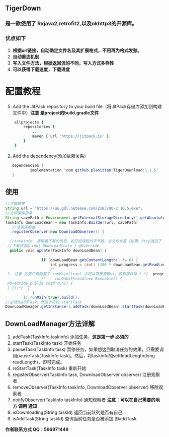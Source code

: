 
## TigerDown
### 是一款使用了 Rxjava2,retrofit2,以及okhttp3的开源库。

### 优点如下
 1. **根据url链接，自动确定文件名及其扩展格式，不用再为格式发愁。**
 2. **自动重连机制**
 3. **写入文件方法，根据返回流的不同，写入方式多样性**
 4. **可以获得下载速度，下载进度**
 
# 配置教程
 5. Add the JitPack repository to your build file（将JitPack存储库添加到构建文件中）**注意  是project的build.gradle文件**
```j
   	allprojects {
		repositories {
			...
			maven { url 'https://jitpack.io' }
		}
	}
  ```
  
 2. Add the dependency(添加依赖关系)
 ```java
 	dependencies {
	        implementation 'com.github.planitian:TigerDownload:1.1.5'
	}
 ```


## 使用

```java
//下载链接
String url = "https://uu.gdl.netease.com/2183/UU-2.10.5.exe"; 
//文件保存目录
String savePath = Environment.getExternalStorageDirectory().getAbsolutePath() + "/" + Environment.DIRECTORY_DOWNLOADS;  
TaskInfo downLoadBean = new TaskInfo.Builder(url, savePath)  
   //注册观察者  
  .registerObserver(new DownloadObserver() {  
  
  //taskinfo  携带着下载的信息，如已经读取的字节数，总文件长度（如果，http返回了 文件长度）  
 //下载状态@Link{ DownloadState } @Override  
  public void update(TaskInfo downLoadBean) {  
  
                if (downLoadBean.getContentLength() != 0) {  
                    int progress = (int) (100 * downLoadBean.getReadLength() / downLoadBean.getContentLength());  
                    /*  
 1. 注意 这里只有配置了 runMain(true) 才可以直接更新ui，否则报异常 * */  progressBar.setProgress(progress);  
                /*    runOnUiThread(new Runnable() {  
 @Override public void run() {  
 } });*/  }  
            }  
        }).runMain(true).build();  
//必须先addTask，然后才可以 startTask
DownLoadManager.getInstance().addTask(downLoadBean).startTask(downLoadBean);
```
## DownLoadManager方法详解
 1. addTask(TaskInfo taskInfo)  添加任务，**这是第一步 必须的**
 2. startTask(TaskInfo task)       开始任务
 3. pauseTask(TaskInfo task)     暂停任务，如果想达到取消任务的效果，只需要调用pauseTask(TaskInfo task)。然后，将taskinfo的setReadLength(long readLength)，即可完成。
 4. reStartTask(TaskInfo task)     重新开始
 5. registerObserver(TaskInfo  task, DownloadObserver observer) 注册观察者
 6. removeObserver(TaskInfo taskInfo, DownloadObserver observer) 移除观察者
 7. notifyObserver(TaskInfo taskInfo) 通知观察者   **注意：可以在自己需要的地方 调用 通知**
 8. isDownloading(String taskId)  返回当前队列是否有自己
 9. isAddTask(String taskId)   查询当前任务是否被添加 即addTask


**作者联系方式 QQ：596971449** 


